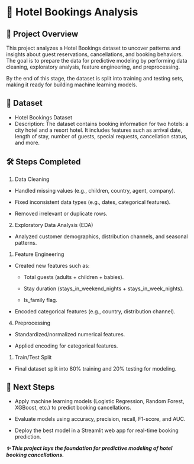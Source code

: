 # 🏨 Hotel Bookings Analysis
## 📌 Project Overview

This project analyzes a Hotel Bookings dataset to uncover patterns and insights about guest reservations, cancellations, and booking behaviors. The goal is to prepare the data for predictive modeling by performing data cleaning, exploratory analysis, feature engineering, and preprocessing.

By the end of this stage, the dataset is split into training and testing sets, making it ready for building machine learning models.


## 📂 Dataset

 - Hotel Bookings Dataset
 - Description: The dataset contains booking information for two hotels: a city hotel and a resort hotel. It includes features such as arrival date, length of stay, number of guests, special requests, cancellation status, and more.
  
## 🛠️ Steps Completed
1. Data Cleaning

- Handled missing values (e.g., children, country, agent, company).

- Fixed inconsistent data types (e.g., dates, categorical features).

- Removed irrelevant or duplicate rows.

2. Exploratory Data Analysis (EDA)

- Analyzed customer demographics, distribution channels, and seasonal patterns.

1. Feature Engineering

- Created new features such as:

  - Total guests (adults + children + babies).

  - Stay duration (stays_in_weekend_nights + stays_in_week_nights).

  - Is_family flag.

- Encoded categorical features (e.g., country, distribution channel).

4. Preprocessing

- Standardized/normalized numerical features.

- Applied encoding for categorical features.

1. Train/Test Split

- Final dataset split into 80% training and 20% testing for modeling.

## 🚀 Next Steps

 - Apply machine learning models (Logistic Regression, Random Forest, XGBoost, etc.) to predict booking cancellations.

 - Evaluate models using accuracy, precision, recall, F1-score, and AUC.

 - Deploy the best model in a Streamlit web app for real-time booking prediction.


***✨ This project lays the foundation for predictive modeling of hotel booking cancellations.***